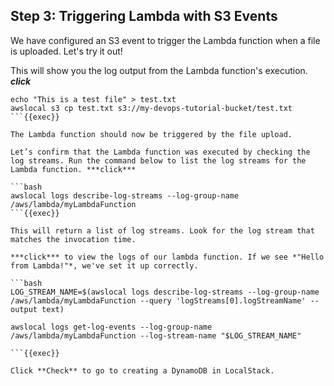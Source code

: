 ## Step 3: Triggering Lambda with S3 Events

We have configured an S3 event to trigger the Lambda function when a file is uploaded. Let's try it out!


This will show you the log output from the Lambda function's execution. ***click***

```
echo "This is a test file" > test.txt
awslocal s3 cp test.txt s3://my-devops-tutorial-bucket/test.txt
```{{exec}}

The Lambda function should now be triggered by the file upload.

Let’s confirm that the Lambda function was executed by checking the log streams. Run the command below to list the log streams for the Lambda function. ***click***

```bash
awslocal logs describe-log-streams --log-group-name /aws/lambda/myLambdaFunction
```{{exec}}

This will return a list of log streams. Look for the log stream that matches the invocation time.

***click*** to view the logs of our lambda function. If we see *"Hello from Lambda!"*, we've set it up correctly. 

```bash
LOG_STREAM_NAME=$(awslocal logs describe-log-streams --log-group-name /aws/lambda/myLambdaFunction --query 'logStreams[0].logStreamName' --output text)

awslocal logs get-log-events --log-group-name /aws/lambda/myLambdaFunction --log-stream-name "$LOG_STREAM_NAME"

```{{exec}}

Click **Check** to go to creating a DynamoDB in LocalStack.